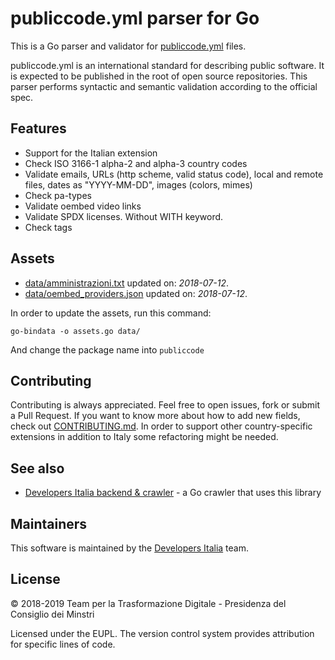 # publiccode.yml parser for Go

This is a Go parser and validator for [publiccode.yml](https://github.com/italia/publiccode.yml) files.

publiccode.yml is an international standard for describing public software. It is expected to be published in the root of open source repositories. This parser performs syntactic and semantic validation according to the official spec.

## Features

- Support for the Italian extension
- Check ISO 3166-1 alpha-2 and alpha-3 country codes
- Validate emails, URLs (http scheme, valid status code), local and remote files, dates as "YYYY-MM-DD", images (colors, mimes)
- Check pa-types
- Validate oembed video links
- Validate SPDX licenses. Without WITH keyword.
- Check tags

## Assets

- [data/amministrazioni.txt](data/amministrazioni.txt) updated on: _2018-07-12_.
- [data/oembed_providers.json](data/oembed_providers.json) updated on: _2018-07-12_.

In order to update the assets, run this command:

`go-bindata -o assets.go data/`

And change the package name into `publiccode`

## Contributing

Contributing is always appreciated.
Feel free to open issues, fork or submit a Pull Request.
If you want to know more about how to add new fields, check out [CONTRIBUTING.md](CONTRIBUTING.md). In order to support other country-specific extensions in addition to Italy some refactoring might be needed.

## See also

* [Developers Italia backend & crawler](https://github.com/italia/developers-italia-backend) - a Go crawler that uses this library

## Maintainers

This software is maintained by the [Developers Italia](https://developers.italia.it/) team.

## License

© 2018-2019 Team per la Trasformazione Digitale - Presidenza del Consiglio dei Minstri

Licensed under the EUPL.
The version control system provides attribution for specific lines of code.
